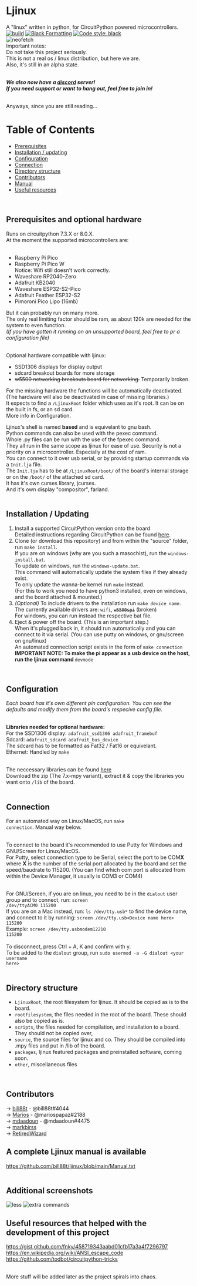 # Ljinux 
A "linux" written in python, for CircuitPython powered microcontrollers.<br />
[![build](https://github.com/bill88t/ljinux/actions/workflows/Compiletest.yml/badge.svg)](https://github.com/bill88t/ljinux/actions/workflows/Compiletest.yml)
[![Black Formatting](https://github.com/bill88t/ljinux/actions/workflows/black.yml/badge.svg)](https://github.com/bill88t/ljinux/actions/workflows/black.yml)
<a href="https://github.com/psf/black"><img alt="Code style: black" src="https://img.shields.io/badge/code%20style-black-000000.svg"></a>
<br />
![neofetch](https://github.com/bill88t/ljinux/blob/main/other/screenshots/bneofetch.png)
<br />
Important notes:<br />
Do not take this project seriously.<br />
This is not a real os / linux distribution, but here we are.<br />
Also, it's still in an alpha state.<br /><br />

<b><i>We also now have a [discord](https://discord.gg/V8AejwGpCv) server!<br />
If you need support or want to hang out, feel free to join in!</i></b><br /><br />

Anyways, since you are still reading...<br />

Table of Contents
=================
* [Prerequisites](#prerequisites-and-optional-hardware)<br />
* [Installation / updating](#installation--updating)
* [Configuration](#configuration)
* [Connection](#connection)
* [Directory structure](#directory-structure)
* [Contributors](#contributors)
* [Manual](#a-complete-ljinux-manual-is-available)
* [Useful resources](#useful-resources-that-helped-with-the-development-of-this-project)

<br />

## Prerequisites and optional hardware

Runs on circuitpython 7.3.X or 8.0.X.<br />
At the moment the supported microcontrollers are:<br /><br />

 - Raspberry Pi Pico<br />
 - Raspberry Pi Pico W <br />
   Notice: Wifi still doesn't work correctly.<br />
 - Waveshare RP2040-Zero <br />
 - Adafruit KB2040 <br />
 - Waveshare ESP32-S2-Pico <br />
 - Adafruit Feather ESP32-S2 <br />
 - Pimoroni Pico Lipo (16mb) <br />

But it can probably run on many more.<br />
The only real limiting factor should be ram, as about 120k are needed for the system to even function.<br />
<i>(If you have gotten it running on an unsupported board, feel free to pr a configuration file)</i><br />

<br />Optional hardware compatible with ljinux:<br />
 - SSD1306 displays for display output<br />
 - sdcard breakout boards for more storage<br />
 - ~~w5500 networking breakouts board for networking.~~ Temporarily broken.<br />

For the missing hardware the functions will be automatically deactivated. (The hardware will also be deactivated in case of missing libraries.)<br />
It expects to find a <code>/LjinuxRoot</code> folder which uses as it's root. It can be on the built in fs, or an sd card.<br />
More info in Configuration.<br />

Ljinux's shell is named <b>based</b> and is equivelant to gnu bash.<br />
Python commands can also be used with the pexec command.<br />
Whole .py files can be run with the use of the fpexec command.<br />
They all run in the same scope as ljinux for ease of use. Security is not a priority on a microcontroller. Especially at the cost of ram.<br />
You can connect to it over usb serial, or by providing startup commands via a <code>Init.lja</code> file.<br />
The <code>Init.lja</code> has to be at <code>/LjinuxRoot/boot/</code> of the board's internal storage or on the <code>/boot/</code> of the attached sd card.<br />
It has it's own curses library, jcurses.<br />
And it's own display "compositor", farland.<br /><br />

## Installation / Updating

1) Install a supported CircuitPython version onto the board<br />
    Detailed instructions regarding CircuitPython can be found [here](https://learn.adafruit.com/welcome-to-circuitpython).<br />
2) Clone (or download this repository) and from within the "source" folder, run <code>make install</code>.<br />
    If you are on windows (why are you such a masochist), run the <code>windows-install.bat</code>.<br />
    To update on windows, run the <code>windows-update.bat</code>.<br />
    This command will automatically update the system files if they already exist.<br />
    To only update the wanna-be kernel run <code>make</code> instead.<br />
    (For this to work you need to have python3 installed, even on windows, and the board attached & mounted.)<br />
3) *(Optional)* To include drivers to the installation run <code>make *device name*</code>.<br />
    The currently available drivers are: <code>wifi</code>, ~~<code>w5500spi</code>~~ (broken)<br />
    For windows, you can run instead the respective bat file.<br />
4) Eject & power off the board. (This is an important step.)<br />
    When it's plugged back in, it should run automatically and you can connect to it via serial. (You can use putty on windows, or gnu/screen on gnu/linux)<br />
    An automated connection script exists in the form of <code>make connection</code><br />
<b>IMPORTANT NOTE: To make the pi appear as a usb device on the host, run the ljinux command </b><code>devmode</code><br />
<br />

## Configuration

<i>Each board has it's own different pin configuration. You can see the defaults and modify them from the board's respecive config file.</i><br /><br />

<b>Libraries needed for optional hardware:</b><br />
For the SSD1306 display: <code>adafruit_ssd1306 adafruit_framebuf</code><br />
Sdcard: <code>adafruit_sdcard adafruit_bus_device</code><br />
    The sdcard has to be formatted as Fat32 / Fat16 or equivelant.<br />
Ethernet: Handled by <code>make</code><br /><br />

The neccessary libraries can be found [here](https://github.com/adafruit/Adafruit_CircuitPython_Bundle/releases)<br />
Download the zip (The 7.x-mpy variant), extract it & copy the libraries you want onto <code>/lib</code> of the board.<br /><br />


## Connection
For an automated way on Linux/MacOS, run <code>make connection</code>. Manual way below.<br /><br />

To connect to the board it's recommended to use Putty for Windows and GNU/Screen for Linux/MacOS.<br />
For Putty, select connection type to be Serial, select the port to be COM<b>X</b> where <b>X</b> is the number of the serial port allocated by the board and set the speed/baudrate to 115200. (You can find which com port is allocated from within the Device Manager, it usually is COM3 or COM4)<br /><br />

For GNU/Screen, if you are on linux, you need to be in the <code>dialout</code> user group and to connect, run: <code>screen /dev/ttyACM0 115200</code><br />If you are on a Mac instead, run: <code>ls /dev/tty.usb*</code> to find the device name, and connect to it by running: <code>screen /dev/tty.usb\<Device name here\> 115200</code><br />
Example: <code>screen /dev/tty.usbmodem12210 115200</code><br /><br />
To disconnect, press Ctrl + A, K and confirm with y.<br />
To be added to the <code>dialout</code> group, run <code>sudo usermod -a -G dialout \<your username here\></code><br /><br />
 
## Directory structure

<ul>
<li><code>LjinuxRoot</code>, the root filesystem for ljinux. It should be copied as is to the board.</li>
<li><code>rootfilesystem</code>, the files needed in the root of the board. These should also be copied as is.</li>
<li><code>scripts</code>, the files needed for compilation, and installation to a board. They should not be copied over,</li>
<li><code>source</code>, the source files for ljinux and co. They should be compiled into .mpy files and put in /lib of the board.</li>
<li><code>packages</code>, ljinux featured packages and preinstalled software, coming soon.</li>
<li><code>other</code>, miscellaneous files</li>
</ul>
<br />

## Contributors

 -> [bill88t](https://github.com/bill88t) - @bill88t#4044
 <br />-> [Marios](https://github.com/mariospapaz) - @mariospapaz#2188
 <br />-> [mdaadoun](https://github.com/mdaadoun) - @mdaadoun#4475
 <br />-> [markbirss](https://github.com/markbirss)
 <br />-> [RetiredWizard](https://github.com/RetiredWizard)
 <br />

## A complete Ljinux manual is available

 https://github.com/bill88t/ljinux/blob/main/Manual.txt<br />
 <br />

## Additional screenshots
![less](https://github.com/bill88t/ljinux/blob/main/other/screenshots/less.png)
![extra commands](https://github.com/bill88t/ljinux/blob/main/other/screenshots/some.png)

## Useful resources that helped with the development of this project
 https://gist.github.com/fnky/458719343aabd01cfb17a3a4f7296797<br />
 https://en.wikipedia.org/wiki/ANSI_escape_code<br />
 https://github.com/todbot/circuitpython-tricks<br />
<br />

More stuff will be added later as the project spirals into chaos.
